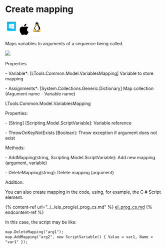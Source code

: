 # Create mapping

![](<../../../../.gitbook/assets/image (120).png>)

Maps variables to arguments of a sequence being called.

![](../../../../.gitbook/assets/Data\_create\_mapping.png)

Properties

&#x20;\- Variable\*: \[LTools.Common.Model.VariablesMapping] Variable to store mapping

&#x20;\- Assignments\*: \[System.Collections.Generic.Dictionary] Map collection (Argument name - Variable name)

LTools.Common.Model.VariablesMapping

Properties:

&#x20;\- \[String] \[Scripting.Model.ScriptVariable]: Variable reference

&#x20;\- ThrowOnKeyNotExists \[Boolean]: Throw exception if argument does not exist

Methods:

&#x20;\- AddMapping(string, Scripting.Model.ScriptVariable): Add new mapping (argument, variable)

&#x20;\- DeleteMapping(string): Delete mapping (argument)

Addition:

You can also create mapping in the code, using, for example, the C # Script element.&#x20;

{% content-ref url="../../els_prog/el_prog_cs.md" %}
[el\_prog\_cs.md](../../els\_prog/el\_prog\_cs.md)
{% endcontent-ref %}

In this case, the script may be like:

```
map.DeleteMapping("arg1");
map.AddMapping("arg2", new ScriptVariable() { Value = var1, Name = "var1" });
```

